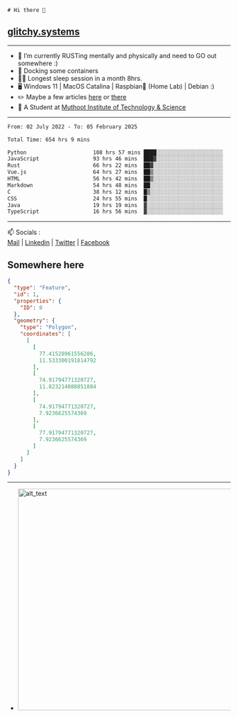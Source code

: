 ```
# Hi there 👋
```
## [glitchy.systems](https://glitchy.systems)
---

- 🌱 I’m currently RUSTing mentally and physically and need to GO out somewhere :)
- 🐋 Docking some containers
- 😶‍🌫️ Longest sleep session in a month 8hrs.
- 🖥️ Windows 11 | MacOS Catalina | Raspbian🥧 (Home Lab) | Debian :)
- ✏️ Maybe a few articles [here](https://medium.com/@advaithnarayanan8) or [there](https://medium.com/@advaithnarayanan8)
- 📑 A Student at [Muthoot Institute of Technology & Science](https://mgmits.ac.in/)



---

<!--START_SECTION:waka-->

```txt
From: 02 July 2022 - To: 05 February 2025

Total Time: 654 hrs 9 mins

Python                     108 hrs 57 mins ████░░░░░░░░░░░░░░░░░░░░░   16.66 %
JavaScript                 93 hrs 46 mins  ███▓░░░░░░░░░░░░░░░░░░░░░   14.33 %
Rust                       66 hrs 22 mins  ██▓░░░░░░░░░░░░░░░░░░░░░░   10.15 %
Vue.js                     64 hrs 27 mins  ██▒░░░░░░░░░░░░░░░░░░░░░░   09.85 %
HTML                       56 hrs 42 mins  ██▒░░░░░░░░░░░░░░░░░░░░░░   08.67 %
Markdown                   54 hrs 48 mins  ██░░░░░░░░░░░░░░░░░░░░░░░   08.38 %
C                          38 hrs 12 mins  █▒░░░░░░░░░░░░░░░░░░░░░░░   05.84 %
CSS                        24 hrs 55 mins  █░░░░░░░░░░░░░░░░░░░░░░░░   03.81 %
Java                       19 hrs 19 mins  ▓░░░░░░░░░░░░░░░░░░░░░░░░   02.95 %
TypeScript                 16 hrs 56 mins  ▓░░░░░░░░░░░░░░░░░░░░░░░░   02.59 %
```

<!--END_SECTION:waka-->

---

📫 Socials :<br>
[Mail](mailto:advaith@glitchy.systems) | [Linkedin](https://www.linkedin.com/in/advaith-narayanan-a72152214/) | [Twitter](https://twitter.com/advaithnarayan) | [Facebook](https://screenmessage.com/qinq)

## Somewhere here

```geojson
{
  "type": "Feature",
  "id": 1,
  "properties": {
    "ID": 0
  },
  "geometry": {
    "type": "Polygon",
    "coordinates": [
      [
        [
          77.41528961556286,
          11.533300191814792
        ],
        [
          74.91794771320727,
          11.823214080851884
        ],
        [
          74.91794771320727,
          7.9236625574369
        ],
        [
          77.91794771320727,
          7.9236625574369
        ]
      ]
    ]
  }
}
```


--- 
- [<img alt="alt_text" width="500px" src="https://valid.x86.fr/cache/banner/xv24bv-6.png" />](https://valid.x86.fr/xv24bv)


